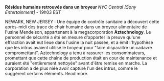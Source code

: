 ﻿**Résidus humains retrouvés dans un broyeur**
*NYC Central [Sony Entertainment]* - 19h03 EST

NEWARK, NEW JERSEY : Une équipe de contrôle sanitaire a découvert cette après-midi des trace de chair humaine dans un broyeur alimentaire de l'usine Mendelson, appartenant à la megacorporation **Aztechnology**. Le personnel de sécurité a été en mesure d'apporter la preuve qu'une effraction avait eut lieue dans l'usine la nuit passée, et a émit l'hypothèse que les intrus avaient utilisé le broyeur pour "faire disparaître un cadavre compromettant".
Aztechnology a tenu à rassurer les consommateurs, promettant que cette chaîne de production était en cour de maintenance et auraient été "entièrement nettoyée" avant d'être remise en marche. La corporation a de plus niée avoir capturé l'un des intrus, comme le suggèrent certains éléments. Read more.
